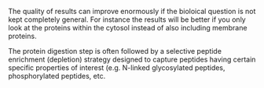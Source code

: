 The quality of results can improve enormously if the bioloical question is not kept completely general. For instance the results will be better if you only look at the proteins within the cytosol instead of also including membrane proteins. 

The protein digestion step is often followed by a selective peptide enrichment (depletion) strategy designed to capture peptides having certain specific properties of interest (e.g. N-linked glycosylated peptides, phosphorylated peptides, etc.